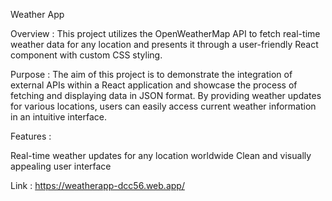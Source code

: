 Weather App

Overview :
This project utilizes the OpenWeatherMap API to fetch real-time weather data for any location and presents it through a user-friendly React component with custom CSS styling.

Purpose :
The aim of this project is to demonstrate the integration of external APIs within a React application and showcase the process of fetching and displaying data in JSON format. By providing weather updates for various locations, users can easily access current weather information in an intuitive interface.

Features :

Real-time weather updates for any location worldwide
Clean and visually appealing user interface

Link : 
https://weatherapp-dcc56.web.app/
